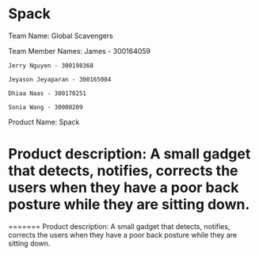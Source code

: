 Spack
=====

Team Name: Global Scavengers


Team Member Names:
	James - 300164059

	Jerry Nguyen - 300198368

	Jeyason Jeyaparan - 300165084

	Dhiaa Naas - 300170251
	
	Sonia Wang - 30000209

Product Name: 
	Spack

Product description: 
	A small gadget that detects, notifies,
	corrects the users when they have a poor back posture while
	they are sitting down.
=======
=======
Product description: A small gadget that detects, notifies,
corrects the users when they have a poor back posture while
they are sitting down.

